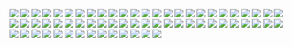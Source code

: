 ![](https://homepage-kwintendebacker.s3.eu-central-1.amazonaws.com/usa/New_York/20190922_084402.jpg)
![](https://homepage-kwintendebacker.s3.eu-central-1.amazonaws.com/usa/New_York/20190922_084409.gif)
![](https://homepage-kwintendebacker.s3.eu-central-1.amazonaws.com/usa/New_York/20190922_085115.jpg)
![](https://homepage-kwintendebacker.s3.eu-central-1.amazonaws.com/usa/New_York/20190922_085121.jpg)
![](https://homepage-kwintendebacker.s3.eu-central-1.amazonaws.com/usa/New_York/20190922_090404.jpg)
![](https://homepage-kwintendebacker.s3.eu-central-1.amazonaws.com/usa/New_York/20190922_090448.jpg)
![](https://homepage-kwintendebacker.s3.eu-central-1.amazonaws.com/usa/New_York/20190922_090907.jpg)
![](https://homepage-kwintendebacker.s3.eu-central-1.amazonaws.com/usa/New_York/20190922_091114.jpg)
![](https://homepage-kwintendebacker.s3.eu-central-1.amazonaws.com/usa/New_York/20190922_091115.jpg)
![](https://homepage-kwintendebacker.s3.eu-central-1.amazonaws.com/usa/New_York/20190922_093026.jpg)
![](https://homepage-kwintendebacker.s3.eu-central-1.amazonaws.com/usa/New_York/20190922_094253.jpg)
![](https://homepage-kwintendebacker.s3.eu-central-1.amazonaws.com/usa/New_York/20190922_094444.gif)
![](https://homepage-kwintendebacker.s3.eu-central-1.amazonaws.com/usa/New_York/20190922_094848.gif)
![](https://homepage-kwintendebacker.s3.eu-central-1.amazonaws.com/usa/New_York/20190922_095051.jpg)
![](https://homepage-kwintendebacker.s3.eu-central-1.amazonaws.com/usa/New_York/20190922_095234.jpg)
![](https://homepage-kwintendebacker.s3.eu-central-1.amazonaws.com/usa/New_York/20190922_095256.jpg)
![](https://homepage-kwintendebacker.s3.eu-central-1.amazonaws.com/usa/New_York/20190922_100727.jpg)
![](https://homepage-kwintendebacker.s3.eu-central-1.amazonaws.com/usa/New_York/20190922_103258.jpg)
![](https://homepage-kwintendebacker.s3.eu-central-1.amazonaws.com/usa/New_York/20190922_103325.gif)
![](https://homepage-kwintendebacker.s3.eu-central-1.amazonaws.com/usa/New_York/20190922_110848.jpg)
![](https://homepage-kwintendebacker.s3.eu-central-1.amazonaws.com/usa/New_York/20190922_124849.jpg)
![](https://homepage-kwintendebacker.s3.eu-central-1.amazonaws.com/usa/New_York/20190922_140155.jpg)
![](https://homepage-kwintendebacker.s3.eu-central-1.amazonaws.com/usa/New_York/20190922_152020.jpg)
![](https://homepage-kwintendebacker.s3.eu-central-1.amazonaws.com/usa/New_York/20190923_154424.jpg)
![](https://homepage-kwintendebacker.s3.eu-central-1.amazonaws.com/usa/New_York/20190923_155006.gif)
![](https://homepage-kwintendebacker.s3.eu-central-1.amazonaws.com/usa/New_York/20190923_165532.jpg)
![](https://homepage-kwintendebacker.s3.eu-central-1.amazonaws.com/usa/New_York/20190923_165800.jpg)
![](https://homepage-kwintendebacker.s3.eu-central-1.amazonaws.com/usa/New_York/20190923_171514.jpg)
![](https://homepage-kwintendebacker.s3.eu-central-1.amazonaws.com/usa/New_York/20190923_174817.jpg)
![](https://homepage-kwintendebacker.s3.eu-central-1.amazonaws.com/usa/New_York/20190923_175706.jpg)
![](https://homepage-kwintendebacker.s3.eu-central-1.amazonaws.com/usa/New_York/20190923_182648.jpg)
![](https://homepage-kwintendebacker.s3.eu-central-1.amazonaws.com/usa/New_York/20190923_221502.jpg)
![](https://homepage-kwintendebacker.s3.eu-central-1.amazonaws.com/usa/New_York/20190924_002753.jpg)
![](https://homepage-kwintendebacker.s3.eu-central-1.amazonaws.com/usa/New_York/20190924_002800.jpg)
![](https://homepage-kwintendebacker.s3.eu-central-1.amazonaws.com/usa/New_York/20190924_084259.jpg)
![](https://homepage-kwintendebacker.s3.eu-central-1.amazonaws.com/usa/New_York/20190924_124233.jpg)
![](https://homepage-kwintendebacker.s3.eu-central-1.amazonaws.com/usa/New_York/20190924_134837.jpg)
![](https://homepage-kwintendebacker.s3.eu-central-1.amazonaws.com/usa/New_York/20190924_135609.jpg)
![](https://homepage-kwintendebacker.s3.eu-central-1.amazonaws.com/usa/New_York/20190924_174526.jpg)
![](https://homepage-kwintendebacker.s3.eu-central-1.amazonaws.com/usa/New_York/20190924_175010.jpg)
![](https://homepage-kwintendebacker.s3.eu-central-1.amazonaws.com/usa/New_York/20190924_184637.jpg)
![](https://homepage-kwintendebacker.s3.eu-central-1.amazonaws.com/usa/New_York/20190924_184813.jpg)
![](https://homepage-kwintendebacker.s3.eu-central-1.amazonaws.com/usa/New_York/20190925_103932.jpg)
![](https://homepage-kwintendebacker.s3.eu-central-1.amazonaws.com/usa/New_York/20190925_111858.jpg)
![](https://homepage-kwintendebacker.s3.eu-central-1.amazonaws.com/usa/New_York/20190925_124835.jpg)
![](https://homepage-kwintendebacker.s3.eu-central-1.amazonaws.com/usa/New_York/20190925_144909.jpg)
![](https://homepage-kwintendebacker.s3.eu-central-1.amazonaws.com/usa/New_York/20190925_202450.jpg)
![](https://homepage-kwintendebacker.s3.eu-central-1.amazonaws.com/usa/New_York/20190926_131249.jpg)
![](https://homepage-kwintendebacker.s3.eu-central-1.amazonaws.com/usa/New_York/20190926_131253.jpg)
![](https://homepage-kwintendebacker.s3.eu-central-1.amazonaws.com/usa/New_York/20190926_131258.jpg)
![](https://homepage-kwintendebacker.s3.eu-central-1.amazonaws.com/usa/New_York/20190926_131337.jpg)
![](https://homepage-kwintendebacker.s3.eu-central-1.amazonaws.com/usa/New_York/20190926_132138.jpg)
![](https://homepage-kwintendebacker.s3.eu-central-1.amazonaws.com/usa/New_York/20190926_132516.jpg)
![](https://homepage-kwintendebacker.s3.eu-central-1.amazonaws.com/usa/New_York/20190926_132522.jpg)
![](https://homepage-kwintendebacker.s3.eu-central-1.amazonaws.com/usa/New_York/20190926_133951.jpg)
![](https://homepage-kwintendebacker.s3.eu-central-1.amazonaws.com/usa/New_York/20190926_141913.jpg)
![](https://homepage-kwintendebacker.s3.eu-central-1.amazonaws.com/usa/New_York/20190926_142057.jpg)
![](https://homepage-kwintendebacker.s3.eu-central-1.amazonaws.com/usa/New_York/20190926_142115.jpg)
![](https://homepage-kwintendebacker.s3.eu-central-1.amazonaws.com/usa/New_York/20190926_142137.jpg)
![](https://homepage-kwintendebacker.s3.eu-central-1.amazonaws.com/usa/New_York/20190926_142306.jpg)
![](https://homepage-kwintendebacker.s3.eu-central-1.amazonaws.com/usa/New_York/20190926_144025.jpg)
![](https://homepage-kwintendebacker.s3.eu-central-1.amazonaws.com/usa/New_York/20190926_160229.jpg)
![](https://homepage-kwintendebacker.s3.eu-central-1.amazonaws.com/usa/New_York/20190926_174205.jpg)
![](https://homepage-kwintendebacker.s3.eu-central-1.amazonaws.com/usa/New_York/20190927_084520.jpg)
